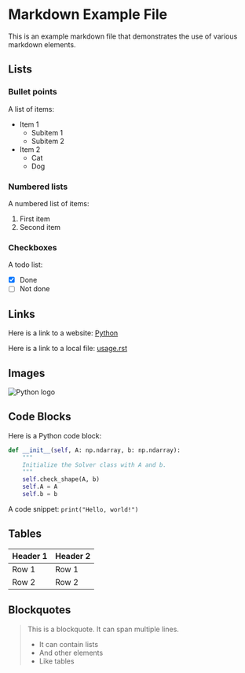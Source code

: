 # Markdown Example File

This is an example markdown file that demonstrates the use of various markdown elements.

## Lists

### Bullet points
A list of items:
- Item 1
  - Subitem 1
  - Subitem 2
- Item 2
  - Cat
  - Dog

### Numbered lists
A numbered list of items:
1. First item
2. Second item

### Checkboxes
A todo list:
- [x] Done
- [ ] Not done

## Links
Here is a link to a website:
[Python](https://www.python.org/)

Here is a link to a local file:
[usage.rst](usage.rst)

## Images
![Python logo](https://www.python.org/static/community_logos/python-logo-master-v3-TM.png)

## Code Blocks

Here is a Python code block:
```python
def __init__(self, A: np.ndarray, b: np.ndarray):
    """
    Initialize the Solver class with A and b.
    """
    self.check_shape(A, b)
    self.A = A
    self.b = b
```
A code snippet: `print("Hello, world!")`

## Tables
| Header 1 | Header 2 |
|----------|----------|
| Row 1    | Row 1    |
| Row 2    | Row 2    |

## Blockquotes
> This is a blockquote.
> It can span multiple lines.
> - It can contain lists
> - And other elements
> - Like tables

